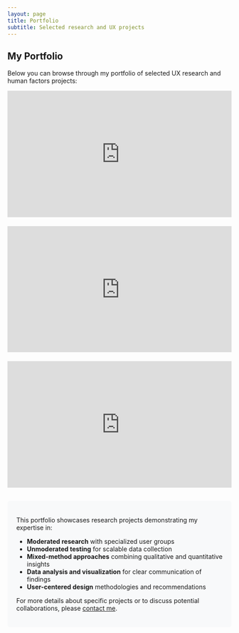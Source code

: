 ```yaml
---
layout: page
title: Portfolio
subtitle: Selected research and UX projects
---
```


## My Portfolio

Below you can browse through my portfolio of selected UX research and human factors projects:

<div class="portfolio-container">
  <div class="embed-responsive embed-responsive-16by9 mb-4">
    <iframe class="embed-responsive-item" src="https://docs.google.com/presentation/d/10SOJTjEDfZehtc9RurXNt3WE9oF5AHcQNurLejZT-60/embed?start=false&loop=false&delayms=3000" frameborder="0" allowfullscreen="true" mozallowfullscreen="true" webkitallowfullscreen="true"></iframe>
  </div>
  
  <div class="embed-responsive embed-responsive-16by9 mb-4">
    <iframe class="embed-responsive-item" src="https://docs.google.com/presentation/d/1tqirth_FFt9gmExEyhfz_WwVCWq42oG0HeQ-KzO9c9w/embed?start=false&loop=false&delayms=3000" frameborder="0" allowfullscreen="true" mozallowfullscreen="true" webkitallowfullscreen="true"></iframe>
  </div>
  
  <div class="embed-responsive embed-responsive-16by9 mb-4">
    <iframe class="embed-responsive-item" src="https://docs.google.com/presentation/d/1DZjzn1yR5JlpqitYAgi2HL6Ktr8TT-I68GiCVxUAC4o/embed?start=false&loop=false&delayms=3000" frameborder="0" allowfullscreen="true" mozallowfullscreen="true" webkitallowfullscreen="true"></iframe>
  </div>
</div>

<div class="portfolio-description mt-4">
  <p>This portfolio showcases research projects demonstrating my expertise in:</p>
  <ul>
    <li><strong>Moderated research</strong> with specialized user groups</li>
    <li><strong>Unmoderated testing</strong> for scalable data collection</li>
    <li><strong>Mixed-method approaches</strong> combining qualitative and quantitative insights</li>
    <li><strong>Data analysis and visualization</strong> for clear communication of findings</li>
    <li><strong>User-centered design</strong> methodologies and recommendations</li>
  </ul>
  
  <p class="mt-3">For more details about specific projects or to discuss potential collaborations, please <a href="mailto:asnair@udel.edu">contact me</a>.</p>
</div>

<style>
.portfolio-container {
  margin-bottom: 30px;
}

.embed-responsive {
  position: relative;
  display: block;
  width: 100%;
  padding: 0;
  overflow: hidden;
  margin-bottom: 20px;
}

.embed-responsive::before {
  display: block;
  content: "";
  padding-top: 56.25%;
}

.embed-responsive .embed-responsive-item,
.embed-responsive iframe {
  position: absolute;
  top: 0;
  bottom: 0;
  left: 0;
  width: 100%;
  height: 100%;
  border: 0;
}

.portfolio-description {
  background-color: #f8f9fa;
  padding: 20px;
  border-radius: 5px;
  margin-top: 20px;
}
</style>